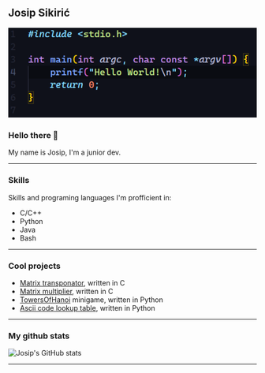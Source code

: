 ## Josip Sikirić
![Hello World](https://github.com/JusufS12/JusufS12/blob/main/HelloWorld.png)

### Hello there 👋

My name is Josip, I'm a junior dev.

---

### Skills
Skills and programing languages I'm profficient in:
* C/C++
* Python
* Java
* Bash
---

### Cool projects
* [Matrix transponator](https://github.com/JusufS12/transponatorMatrica), written in C
* [Matrix multiplier](https://github.com/JusufS12/umnozakMatrica), written in C
* [TowersOfHanoi](https://github.com/JusufS12/TowersOfHanoi) minigame, written in Python
* [Ascii code lookup table](https://github.com/JusufS12/asciiCodeLookup), written in Python
---

### My github stats
![Josip's GitHub stats](https://github-readme-stats.vercel.app/api?username=JusufS12&show_icons=true&theme=transparent)

---
